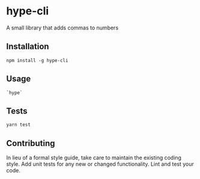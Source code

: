 hype-cli
=========

A small library that adds commas to numbers

## Installation

  `npm install -g hype-cli`

## Usage

    `hype`



## Tests

  `yarn test`

## Contributing

In lieu of a formal style guide, take care to maintain the existing coding style. Add unit tests for any new or changed functionality. Lint and test your code.

